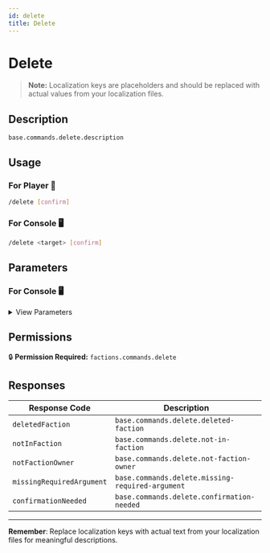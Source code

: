 ```yaml
---
id: delete
title: Delete
---
```


# Delete

> **Note:** Localization keys are placeholders and should be replaced with actual values from your localization files.

## Description

`base.commands.delete.description`

## Usage

### For Player 👤

```bash
/delete [confirm]
```

### For Console 🖥️

```bash
/delete <target> [confirm]
```

## Parameters

### For Console 🖥️

<details>
<summary>View Parameters</summary>

| Parameter | Type | Required | Description |
|-----------|------|----------|-------------|
| target | OfflinePlayer | Yes | `base.commands.delete.arguments.target.description` |

</details>

## Permissions

🔒 **Permission Required:** `factions.commands.delete`

## Responses

| Response Code             | Description                                         |
|---------------------------|-----------------------------------------------------|
| `deletedFaction` | `base.commands.delete.deleted-faction` |
| `notInFaction` | `base.commands.delete.not-in-faction` |
| `notFactionOwner` | `base.commands.delete.not-faction-owner` |
| `missingRequiredArgument` | `base.commands.delete.missing-required-argument` |
| `confirmationNeeded` | `base.commands.delete.confirmation-needed` |

---
**Remember**: Replace localization keys with actual text from your localization files for meaningful descriptions.
